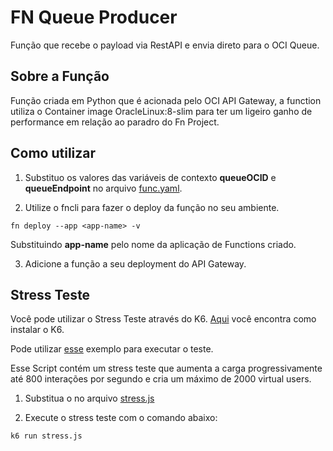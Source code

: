 # FN Queue Producer

Função que recebe o payload via RestAPI e envia direto para o OCI Queue.

## Sobre a Função

Função criada em Python que é acionada pelo OCI API Gateway, a function utiliza o Container image OracleLinux:8-slim para ter um ligeiro ganho de performance em relação ao paradro do Fn Project.

## Como utilizar

1. Substituo os valores das variáveis de contexto **queueOCID** e **queueEndpoint** no arquivo [func.yaml](/func.yaml).

2. Utilize o fncli para fazer o deploy da função no seu ambiente.
 ```
 fn deploy --app <app-name> -v
 ```
Substituindo **app-name** pelo nome da aplicação de Functions criado.

3. Adicione a função a seu deployment do API Gateway.

## Stress Teste

Você pode utilizar o Stress Teste através do K6. [Aqui](https://k6.io/docs/get-started/installation/) você encontra como instalar o K6.

Pode utilizar [esse](/k6/stress.js) exemplo para executar o teste.

Esse Script contém um stress teste que aumenta a carga progressivamente até 800 interações por segundo e cria um máximo de 2000 virtual users.

1. Substitua o <Endpoint> no arquivo [stress.js](/k6/stress.js)
   
2. Execute o stress teste com o comando abaixo:

```
k6 run stress.js
```